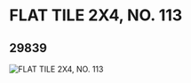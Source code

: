 # FLAT TILE 2X4, NO. 113
## 29839
![FLAT TILE 2X4, NO. 113](https://lc-www-live-s.legocdn.com/media/bricks/5/2/6175893.jpg)